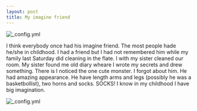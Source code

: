 ```yaml
---
layout: post
title: My imagine friend
---
```

![_config.yml](http://4.bp.blogspot.com/_oaePI6tsSfE/SQCSzErhUsI/AAAAAAAAAIE/wEjKUibjrD4/s400/20081006135235.jpg)

I think everybody once had his imagine friend. The most people hade he/she in childhood. I had a friend but I had not remembered him
while my family last Saturday did cleaning in the flate. I with my sister cleaned our room. My sister found me old diary wheare I wrote my
secrets and drew something. There is I noticed the one cute monster. I forgot about him. He had amazing appearance. He have length arms 
and legs (possibly he was a basketbollist), two horns and socks. SOCKS! I know in my childhood I have big imagination.

![_config.yml](http://i34.beon.ru/88/73/1707388/26/56500226/wilt.png)

